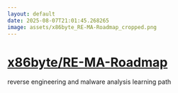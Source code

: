 ```yaml
---
layout: default
date: 2025-08-07T21:01:45.268265
image: assets/x86byte_RE-MA-Roadmap_cropped.png
---
```


# [x86byte/RE-MA-Roadmap](https://github.com/x86byte/RE-MA-Roadmap)

reverse engineering and malware analysis learning path
